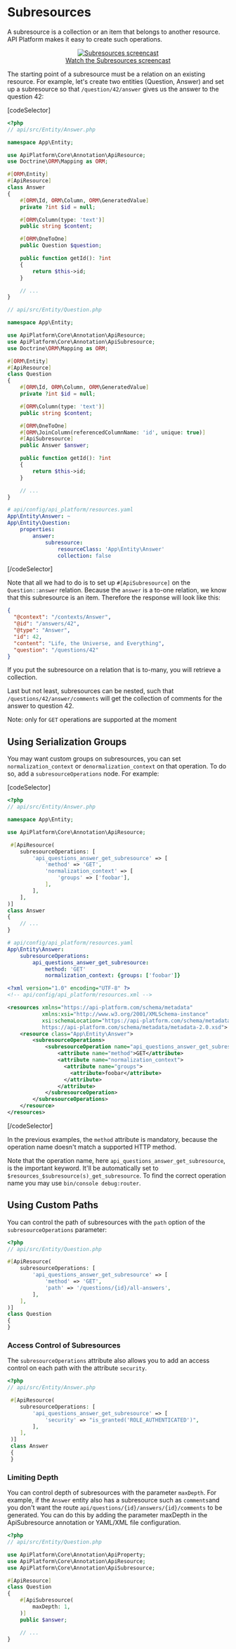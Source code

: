 # Subresources

A subresource is a collection or an item that belongs to another resource.
API Platform makes it easy to create such operations.

<p align="center" class="symfonycasts"><a href="https://symfonycasts.com/screencast/api-platform/subresources?cid=apip"><img src="../distribution/images/symfonycasts-player.png" alt="Subresources screencast"><br>Watch the Subresources screencast</a></p>

The starting point of a subresource must be a relation on an existing resource.
For example, let's create two entities (Question, Answer) and set up a subresource so that `/question/42/answer` gives us
the answer to the question 42:

[codeSelector]

```php
<?php
// api/src/Entity/Answer.php

namespace App\Entity;

use ApiPlatform\Core\Annotation\ApiResource;
use Doctrine\ORM\Mapping as ORM;

#[ORM\Entity]
#[ApiResource]
class Answer
{
    #[ORM\Id, ORM\Column, ORM\GeneratedValue]
    private ?int $id = null;

    #[ORM\Column(type: 'text')]
    public string $content;

    #[ORM\OneToOne]
    public Question $question;

    public function getId(): ?int
    {
        return $this->id;
    }

    // ...
}

// api/src/Entity/Question.php

namespace App\Entity;

use ApiPlatform\Core\Annotation\ApiResource;
use ApiPlatform\Core\Annotation\ApiSubresource;
use Doctrine\ORM\Mapping as ORM;

#[ORM\Entity]
#[ApiResource]
class Question
{
    #[ORM\Id, ORM\Column, ORM\GeneratedValue]
    private ?int $id = null;

    #[ORM\Column(type: 'text')]
    public string $content;

    #[ORM\OneToOne]
    #[ORM\JoinColumn(referencedColumnName: 'id', unique: true)]
    #[ApiSubresource]
    public Answer $answer;

    public function getId(): ?int
    {
        return $this->id;
    }

    // ...
}
```

```yaml
# api/config/api_platform/resources.yaml
App\Entity\Answer: ~
App\Entity\Question:
    properties:
        answer:
            subresource:
                resourceClass: 'App\Entity\Answer'
                collection: false
```

[/codeSelector]

Note that all we had to do is to set up `#[ApiSubresource]` on the `Question::answer` relation. Because the `answer` is a to-one relation, we know that this subresource is an item. Therefore the response will look like this:

```json
{
  "@context": "/contexts/Answer",
  "@id": "/answers/42",
  "@type": "Answer",
  "id": 42,
  "content": "Life, the Universe, and Everything",
  "question": "/questions/42"
}
```

If you put the subresource on a relation that is to-many, you will retrieve a collection.

Last but not least, subresources can be nested, such that `/questions/42/answer/comments` will get the collection of comments for the answer to question 42.

Note: only for `GET` operations are supported at the moment

## Using Serialization Groups

You may want custom groups on subresources, you can set `normalization_context` or `denormalization_context` on that operation. To do so, add a `subresourceOperations` node. For example:

[codeSelector]

```php
<?php
// api/src/Entity/Answer.php

namespace App\Entity;

use ApiPlatform\Core\Annotation\ApiResource;

 #[ApiResource(
    subresourceOperations: [
        'api_questions_answer_get_subresource' => [
            'method' => 'GET',
            'normalization_context' => [
                'groups' => ['foobar'],
            ],
        ],
    ],
)]
class Answer
{
    // ...
}
```

```yaml
# api/config/api_platform/resources.yaml
App\Entity\Answer:
    subresourceOperations:
        api_questions_answer_get_subresource:
            method: 'GET'
            normalization_context: {groups: ['foobar']}
```

```xml
<?xml version="1.0" encoding="UTF-8" ?>
<!-- api/config/api_platform/resources.xml -->

<resources xmlns="https://api-platform.com/schema/metadata"
           xmlns:xsi="http://www.w3.org/2001/XMLSchema-instance"
           xsi:schemaLocation="https://api-platform.com/schema/metadata
           https://api-platform.com/schema/metadata/metadata-2.0.xsd">
    <resource class="App\Entity\Answer">
        <subresourceOperations>
            <subresourceOperation name="api_questions_answer_get_subresource">
                <attribute name="method">GET</attribute>
                <attribute name="normalization_context">
                  <attribute name="groups">
                    <attribute>foobar</attribute>
                  </attribute>
                </attribute>
            </subresourceOperation>
        </subresourceOperations>
    </resource>
</resources>
```

[/codeSelector]

In the previous examples, the `method` attribute is mandatory, because the operation name doesn't match a supported HTTP
method.

Note that the operation name, here `api_questions_answer_get_subresource`, is the important keyword.
It'll be automatically set to `$resources_$subresource(s)_get_subresource`. To find the correct operation name you
may use `bin/console debug:router`.

## Using Custom Paths

You can control the path of subresources with the `path` option of the `subresourceOperations` parameter:

```php
<?php
// api/src/Entity/Question.php

#[ApiResource(
    subresourceOperations: [
        'api_questions_answer_get_subresource' => [
            'method' => 'GET',
            'path' => '/questions/{id}/all-answers',
        ],
    ],
)]
class Question
{
}
```

### Access Control of Subresources

The `subresourceOperations` attribute also allows you to add an access control on each path with the attribute `security`.

```php
<?php
// api/src/Entity/Answer.php

 #[ApiResource(
    subresourceOperations: [
        'api_questions_answer_get_subresource' => [
            'security' => "is_granted('ROLE_AUTHENTICATED')",
        ],
    ],
 )]
 class Answer
 {
 }
```

### Limiting Depth

You can control depth of subresources with the parameter `maxDepth`. For example, if the `Answer` entity also has a subresource
such as `comments`and you don't want the route `api/questions/{id}/answers/{id}/comments` to be generated. You can do this by adding the parameter maxDepth in the ApiSubresource annotation or YAML/XML file configuration.

```php
<?php
// api/src/Entity/Question.php

use ApiPlatform\Core\Annotation\ApiProperty;
use ApiPlatform\Core\Annotation\ApiResource;
use ApiPlatform\Core\Annotation\ApiSubresource;

#[ApiResource]
class Question
{
    #[ApiSubresource(
        maxDepth: 1,
    )]
    public $answer;

    // ...
}
```

